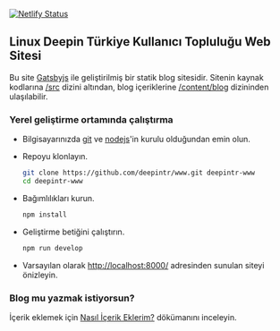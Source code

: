[![Netlify Status](https://api.netlify.com/api/v1/badges/828937f7-bcde-458f-9cb9-c6424a61c36f/deploy-status)](https://app.netlify.com/sites/deepintr/deploys)

## Linux Deepin Türkiye Kullanıcı Topluluğu Web Sitesi

Bu site [Gatsbyjs](https://www.gatsbyjs.org/) ile geliştirilmiş bir statik blog sitesidir. Sitenin kaynak kodlarına [/src](./src) dizini altından, blog içeriklerine [/content/blog](/content/blog) dizininden ulaşılabilir.

### Yerel geliştirme ortamında çalıştırma

- Bilgisayarınızda [git](https://git-scm.com/) ve [nodejs](https://nodejs.org/)'in kurulu olduğundan emin olun.

- Repoyu klonlayın.

  ```bash
  git clone https://github.com/deepintr/www.git deepintr-www
  cd deepintr-www
  ```

- Bağımlılıkları kurun.

  ```bash
  npm install
  ```

- Geliştirme betiğini çalıştırın.

  ```bash
  npm run develop
  ```

- Varsayılan olarak [http://localhost:8000/](http://localhost:8000/) adresinden sunulan siteyi önizleyin.

### Blog mu yazmak istiyorsun?

İçerik eklemek için [Nasıl İçerik Eklerim?](./content/blog#README) dökümanını inceleyin.
